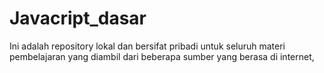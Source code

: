 # Javacript_dasar
Ini adalah repository lokal dan bersifat pribadi untuk seluruh materi pembelajaran yang diambil dari beberapa sumber  yang berasa di internet,
